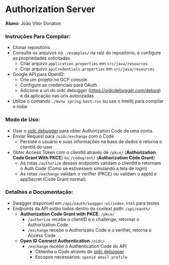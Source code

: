 # Authorization Server

<b>Aluno:</b> João Vitor Donaton <br>

### **Instruções Para Compilar:**
- Clonar repositório
- Consulte os arquivos no ```./examples/``` na raiz do repositório, e configure as propriedades solicitadas
  - Criar arquivo ```application.properties``` em ```src/java/resources```
  - Criar arquivo ```apiCredentials.properties``` em ```src/java/resources```
- Google API para OpenID:
  - Crie um projeto no GCP console
  - Configure as credenciais para OAuth
  - Adicione a uri do oidc debugger (https://oidcdebugger.com/debug) e da aplicação nas urls autorizadas
- Utilize o comando ```./mvnw spring-boot:run``` ou use o Intellij para compilar e rodar

### Modo de Uso:
- Usar o [oidc debugger](https://oidcdebugger.com/debug) para obter Authorization Code de uma conta.
- Enviar Request para ```/oidc/exchange``` com o Code
  - Persiste o usuário e suas informações na base de dados e retorna o clientId do user
- Obter Access Token com o clientId através de ```/pkce/``` (**Authorization Code Grant With PKCE**) ou ```/codegrant/``` (**Authorization Code Grant**)
  - As rotas ```/authorize``` desses endpoints validam o clientId e retornam o Auth Code (Como se estivessem simulando a tela de login)
  - As rotas ```/exchange``` validam o verifier (PKCE) ou validam o appId e appSecret (Code Grant normal)

### **Detalhes e Documentação:**
- Swagger disponível em ```/api/oauth/swagger-ui/index.html``` para testes
- Endpoints da API estão todos dentro do context path: ```/api/oauth/```
  - **Authorization Code Grant with PKCE**: ```/pkce/```
    - ```/authorize``` recebe o clientID e o challenge, retornar o Authorization Code
    - ```/exchange``` recebe o Authorizatio Code e o verifier, retorna o Access Code
  - **Open ID Connect Authentication** ```/oidc/```
    - ```/exchange``` recebe o Authentication Code do API
      - Obtenha o Code através do [oidc debugger](https://oidcdebugger.com/debug)
      - Escopos necessários: ```openid email profile```